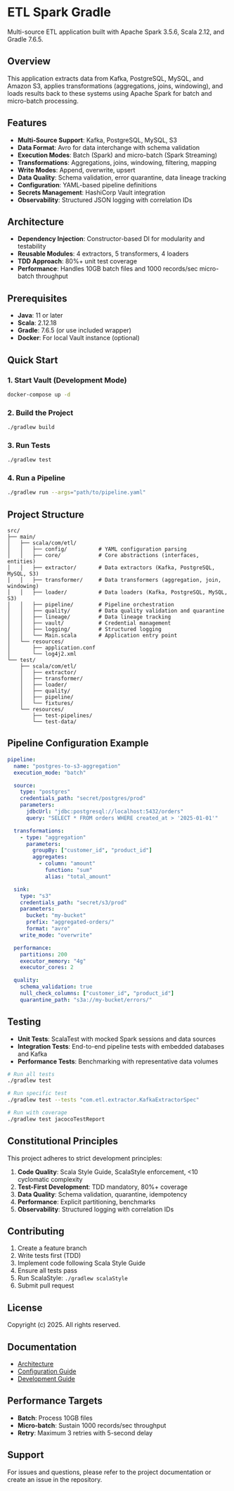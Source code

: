 # ETL Spark Gradle

Multi-source ETL application built with Apache Spark 3.5.6, Scala 2.12, and Gradle 7.6.5.

## Overview

This application extracts data from Kafka, PostgreSQL, MySQL, and Amazon S3, applies transformations (aggregations, joins, windowing), and loads results back to these systems using Apache Spark for batch and micro-batch processing.

## Features

- **Multi-Source Support**: Kafka, PostgreSQL, MySQL, S3
- **Data Format**: Avro for data interchange with schema validation
- **Execution Modes**: Batch (Spark) and micro-batch (Spark Streaming)
- **Transformations**: Aggregations, joins, windowing, filtering, mapping
- **Write Modes**: Append, overwrite, upsert
- **Data Quality**: Schema validation, error quarantine, data lineage tracking
- **Configuration**: YAML-based pipeline definitions
- **Secrets Management**: HashiCorp Vault integration
- **Observability**: Structured JSON logging with correlation IDs

## Architecture

- **Dependency Injection**: Constructor-based DI for modularity and testability
- **Reusable Modules**: 4 extractors, 5 transformers, 4 loaders
- **TDD Approach**: 80%+ unit test coverage
- **Performance**: Handles 10GB batch files and 1000 records/sec micro-batch throughput

## Prerequisites

- **Java**: 11 or later
- **Scala**: 2.12.18
- **Gradle**: 7.6.5 (or use included wrapper)
- **Docker**: For local Vault instance (optional)

## Quick Start

### 1. Start Vault (Development Mode)

```bash
docker-compose up -d
```

### 2. Build the Project

```bash
./gradlew build
```

### 3. Run Tests

```bash
./gradlew test
```

### 4. Run a Pipeline

```bash
./gradlew run --args="path/to/pipeline.yaml"
```

## Project Structure

```
src/
├── main/
│   ├── scala/com/etl/
│   │   ├── config/          # YAML configuration parsing
│   │   ├── core/            # Core abstractions (interfaces, entities)
│   │   ├── extractor/       # Data extractors (Kafka, PostgreSQL, MySQL, S3)
│   │   ├── transformer/     # Data transformers (aggregation, join, windowing)
│   │   ├── loader/          # Data loaders (Kafka, PostgreSQL, MySQL, S3)
│   │   ├── pipeline/        # Pipeline orchestration
│   │   ├── quality/         # Data quality validation and quarantine
│   │   ├── lineage/         # Data lineage tracking
│   │   ├── vault/           # Credential management
│   │   ├── logging/         # Structured logging
│   │   └── Main.scala       # Application entry point
│   └── resources/
│       ├── application.conf
│       └── log4j2.xml
└── test/
    ├── scala/com/etl/
    │   ├── extractor/
    │   ├── transformer/
    │   ├── loader/
    │   ├── quality/
    │   ├── pipeline/
    │   └── fixtures/
    └── resources/
        ├── test-pipelines/
        └── test-data/
```

## Pipeline Configuration Example

```yaml
pipeline:
  name: "postgres-to-s3-aggregation"
  execution_mode: "batch"

  source:
    type: "postgres"
    credentials_path: "secret/postgres/prod"
    parameters:
      jdbcUrl: "jdbc:postgresql://localhost:5432/orders"
      query: "SELECT * FROM orders WHERE created_at > '2025-01-01'"

  transformations:
    - type: "aggregation"
      parameters:
        groupBy: ["customer_id", "product_id"]
        aggregates:
          - column: "amount"
            function: "sum"
            alias: "total_amount"

  sink:
    type: "s3"
    credentials_path: "secret/s3/prod"
    parameters:
      bucket: "my-bucket"
      prefix: "aggregated-orders/"
      format: "avro"
    write_mode: "overwrite"

  performance:
    partitions: 200
    executor_memory: "4g"
    executor_cores: 2

  quality:
    schema_validation: true
    null_check_columns: ["customer_id", "product_id"]
    quarantine_path: "s3a://my-bucket/errors/"
```

## Testing

- **Unit Tests**: ScalaTest with mocked Spark sessions and data sources
- **Integration Tests**: End-to-end pipeline tests with embedded databases and Kafka
- **Performance Tests**: Benchmarking with representative data volumes

```bash
# Run all tests
./gradlew test

# Run specific test
./gradlew test --tests "com.etl.extractor.KafkaExtractorSpec"

# Run with coverage
./gradlew test jacocoTestReport
```

## Constitutional Principles

This project adheres to strict development principles:

1. **Code Quality**: Scala Style Guide, ScalaStyle enforcement, <10 cyclomatic complexity
2. **Test-First Development**: TDD mandatory, 80%+ coverage
3. **Data Quality**: Schema validation, quarantine, idempotency
4. **Performance**: Explicit partitioning, benchmarks
5. **Observability**: Structured logging with correlation IDs

## Contributing

1. Create a feature branch
2. Write tests first (TDD)
3. Implement code following Scala Style Guide
4. Ensure all tests pass
5. Run ScalaStyle: `./gradlew scalaStyle`
6. Submit pull request

## License

Copyright (c) 2025. All rights reserved.

## Documentation

- [Architecture](docs/ARCHITECTURE.md)
- [Configuration Guide](docs/CONFIGURATION.md)
- [Development Guide](CONTRIBUTING.md)

## Performance Targets

- **Batch**: Process 10GB files
- **Micro-batch**: Sustain 1000 records/sec throughput
- **Retry**: Maximum 3 retries with 5-second delay

## Support

For issues and questions, please refer to the project documentation or create an issue in the repository.

